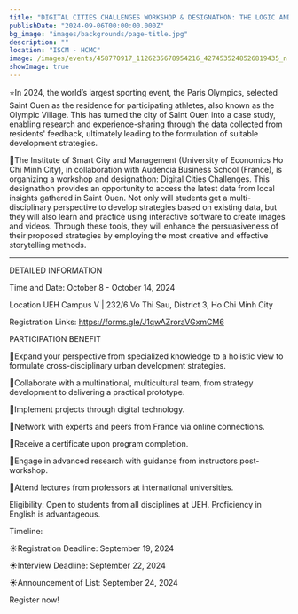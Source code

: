 ```yaml
---
title: "DIGITAL CITIES CHALLENGES WORKSHOP & DESIGNATHON: THE LOGIC AND PURSUASIVE STORY OF A CITY POLICY "
publishDate: "2024-09-06T00:00:00.000Z"
bg_image: "images/backgrounds/page-title.jpg"
description: "" 
location: "ISCM - HCMC"
image: /images/events/458770917_1126235678954216_4274535248526819435_n.jpg
showImage: true
---
```


⭐In 2024, the world’s largest sporting event, the Paris Olympics, selected Saint Ouen as the residence for participating athletes, also known as the Olympic Village. This has turned the city of Saint Ouen into a case study, enabling research and experience-sharing through the data collected from residents' feedback, ultimately leading to the formulation of suitable development strategies.

🏸The Institute of Smart City and Management (University of Economics Ho Chi Minh City), in collaboration with Audencia Business School (France), is organizing a workshop and designathon: Digital Cities Challenges. This designathon provides an opportunity to access the latest data from local insights gathered in Saint Ouen. Not only will students get a multi-disciplinary perspective to develop strategies based on existing data, but they will also learn and practice using interactive software to create images and videos. Through these tools, they will enhance the persuasiveness of their proposed strategies by employing the most creative and effective storytelling methods.

--- 
DETAILED INFORMATION

Time and Date: October 8 - October 14, 2024

Location UEH Campus V | 232/6 Vo Thi Sau, District 3, Ho Chi Minh City

Registration Links: https://forms.gle/J1qwAZroraVGxmCM6 

PARTICIPATION BENEFIT

🌆Expand your perspective from specialized knowledge to a holistic view to formulate cross-disciplinary urban development strategies.

🌆Collaborate with a multinational, multicultural team, from strategy development to delivering a practical prototype.

🌆Implement projects through digital technology.

🌆Network with experts and peers from France via online connections.

🌆Receive a certificate upon program completion.

🌆Engage in advanced research with guidance from instructors post-workshop.

🌆Attend lectures from professors at international universities. 

Eligibility: Open to students from all disciplines at UEH. Proficiency in English is advantageous.

Timeline:

☀️Registration Deadline: September 19, 2024

☀️Interview Deadline: September 22, 2024

☀️Announcement of List: September 24, 2024

Register now!